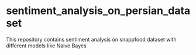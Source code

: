 # sentiment_analysis_on_persian_dataset
This repository contains sentiment analysis on snappfood dataset with different models like Naive Bayes
